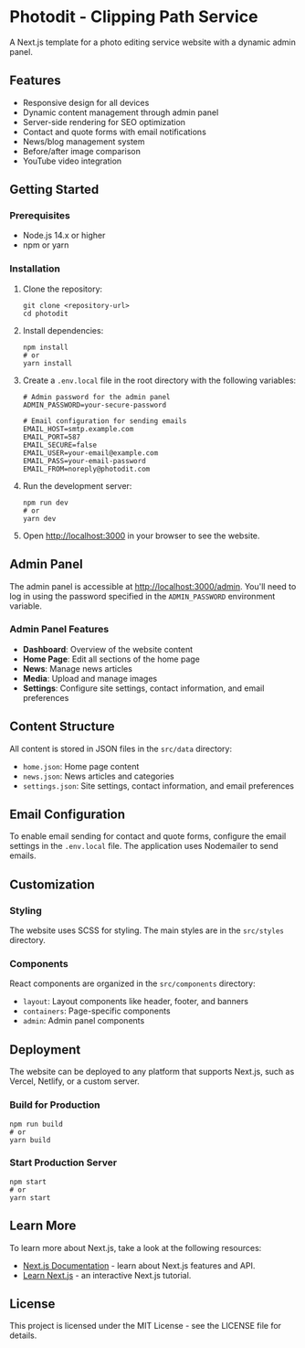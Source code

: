 # Photodit - Clipping Path Service

A Next.js template for a photo editing service website with a dynamic admin panel.

## Features

- Responsive design for all devices
- Dynamic content management through admin panel
- Server-side rendering for SEO optimization
- Contact and quote forms with email notifications
- News/blog management system
- Before/after image comparison
- YouTube video integration

## Getting Started

### Prerequisites

- Node.js 14.x or higher
- npm or yarn

### Installation

1. Clone the repository:

   ```
   git clone <repository-url>
   cd photodit
   ```

2. Install dependencies:

   ```
   npm install
   # or
   yarn install
   ```

3. Create a `.env.local` file in the root directory with the following variables:

   ```
   # Admin password for the admin panel
   ADMIN_PASSWORD=your-secure-password

   # Email configuration for sending emails
   EMAIL_HOST=smtp.example.com
   EMAIL_PORT=587
   EMAIL_SECURE=false
   EMAIL_USER=your-email@example.com
   EMAIL_PASS=your-email-password
   EMAIL_FROM=noreply@photodit.com
   ```

4. Run the development server:

   ```
   npm run dev
   # or
   yarn dev
   ```

5. Open [http://localhost:3000](http://localhost:3000) in your browser to see the website.

## Admin Panel

The admin panel is accessible at [http://localhost:3000/admin](http://localhost:3000/admin). You'll need to log in using the password specified in the `ADMIN_PASSWORD` environment variable.

### Admin Panel Features

- **Dashboard**: Overview of the website content
- **Home Page**: Edit all sections of the home page
- **News**: Manage news articles
- **Media**: Upload and manage images
- **Settings**: Configure site settings, contact information, and email preferences

## Content Structure

All content is stored in JSON files in the `src/data` directory:

- `home.json`: Home page content
- `news.json`: News articles and categories
- `settings.json`: Site settings, contact information, and email preferences

## Email Configuration

To enable email sending for contact and quote forms, configure the email settings in the `.env.local` file. The application uses Nodemailer to send emails.

## Customization

### Styling

The website uses SCSS for styling. The main styles are in the `src/styles` directory.

### Components

React components are organized in the `src/components` directory:

- `layout`: Layout components like header, footer, and banners
- `containers`: Page-specific components
- `admin`: Admin panel components

## Deployment

The website can be deployed to any platform that supports Next.js, such as Vercel, Netlify, or a custom server.

### Build for Production

```
npm run build
# or
yarn build
```

### Start Production Server

```
npm start
# or
yarn start
```

## Learn More

To learn more about Next.js, take a look at the following resources:

- [Next.js Documentation](https://nextjs.org/docs) - learn about Next.js features and API.
- [Learn Next.js](https://nextjs.org/learn) - an interactive Next.js tutorial.

## License

This project is licensed under the MIT License - see the LICENSE file for details.
